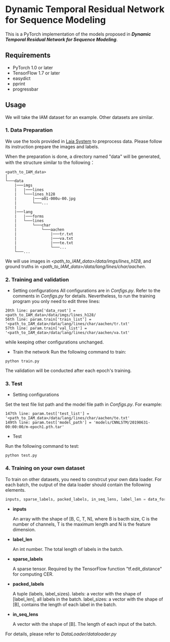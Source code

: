 Dynamic Temporal Residual Network for Sequence Modeling
=================================================================================
This is a PyTorch implementation of the models proposed in ***Dynamic Temporal Residual Network for Sequence Modeling***.

## Requirements
- PyTorch 1.0 or later
- TensorFlow 1.7 or later
- easydict
- pprint
- progressbar

## Usage
We will take the IAM dataset for an example. Other datasets are similar.

### 1. Data Preparation

We use the tools provided in [Laia System](https://github.com/jpuigcerver/Laia) to preprocess data. Please follow its instruction prepare the images and labels.

When the preparation is done, a directory named "data" will be generated, with the structure similar to the following：

```
<path_to_IAM_data>  
│
└───data
    |───imgs
    |   |───lines
    |   └───lines_h128
    |       |───a01-000u-00.jpg
    |       └───...
    |
    |───lang
    |   |───forms
    |   └───lines
    |       └───char
    |           └───aachen
    |               |───tr.txt
    |               |───va.txt
    |               |───te.txt
    |               └───...
    └───...
```

We will use images in _<path_to_IAM_data>/data/imgs/lines_h128_, and ground truths in _<path_to_IAM_data>/data/lang/lines/char/aachen_.


### 2. Training and validation
- Setting configurations
All configurations are in _Configs.py_. Refer to the comments in _Configs.py_ for details. Nevertheless, to run the training program you only need to edit three lines:
```
20th line: param['data_root'] = <path_to_IAM_data>/data/imgs/lines_h128/
56th line: param.train['train_list'] = '<path_to_IAM_data>/data/lang/lines/char/aachen/tr.txt'
57th line: param.train['val_list'] = '<path_to_IAM_data>/data/lang/lines/char/aachen/va.txt'
```
while keeping other configurations unchanged.

- Train the network
Run the following command to train:
```
python train.py
```
The validation will be conducted after each epoch's training.


### 3. Test
- Setting configurations

Set the test file list path and the model file path in _Configs.py_. For example:
```
147th line: param.test['test_list'] = '<path_to_IAM_data>/data/lang/lines/char/aachen/te.txt'
149th line: param.test['model_path'] = 'models/CNNLSTM/20190631-00:00:00/m-epoch1.pth.tar'
```

- Test

Run the following command to test:
```
python test.py
```

### 4. Training on your own dataset
To train on other datasets, you need to constrcut your own data loader. For each batch, the output of the data loader should contain the following elements.
``` python
inputs, sparse_labels, packed_labels, in_seq_lens, label_len = data_for_one_batch
```
- **inputs**

  An array with the shape of [B, C, T, N], where B is bacth size, C is the number of channels, T is the maximum length and N is the feature dimension.

- **label_len**

  An int number. The total length of labels in the batch.

- **sparse_labels**

  A sparse tensor. Required by the TensorFlow function "tf.edit_distance" for computing CER.
  
- **packed_labels**

  A tuple (labels, label_sizes). labels: a vector with the shape of [label_len], all labels in the batch. label_sizes: a vector with the shape of [B], contains the length of each label in the batch.

- **in_seq_lens**

  A vector with the shape of [B]. The length of each input of the batch.

For details, please refer to _DataLoader/dataloader.py_
